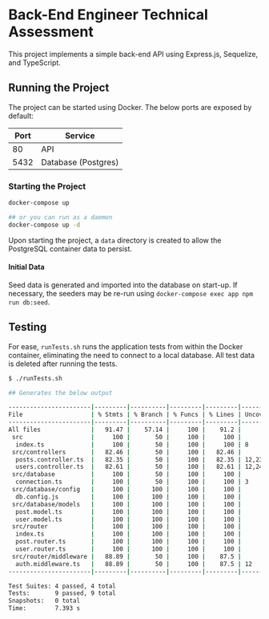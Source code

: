 # Back-End Engineer Technical Assessment

This project implements a simple back-end API using Express.js, Sequelize, and TypeScript.

## Running the Project

The project can be started using Docker. The below ports are exposed by default:

| Port | Service |
|---|---|
| 80 | API |
| 5432| Database (Postgres) |

### Starting the Project

```bash
docker-compose up

## or you can run as a daemon
docker-compose up -d
```

Upon starting the project, a `data` directory is created to allow the PostgreSQL container data to persist.

#### Initial Data

Seed data is generated and imported into the database on start-up. If necessary, the seeders may be re-run using `docker-compose exec app npm run db:seed`.

## Testing

For ease, `runTests.sh` runs the application tests from within the Docker container, eliminating the need to connect to a local database. All test data is deleted after running the tests.

```bash
$ ./runTests.sh

## Generates the below output

-----------------------|---------|----------|---------|---------|-------------------
File                   | % Stmts | % Branch | % Funcs | % Lines | Uncovered Line #s 
-----------------------|---------|----------|---------|---------|-------------------
All files              |   91.47 |    57.14 |     100 |    91.2 |                   
 src                   |     100 |       50 |     100 |     100 |                   
  index.ts             |     100 |       50 |     100 |     100 | 8                 
 src/controllers       |   82.46 |       50 |     100 |   82.46 |                   
  posts.controller.ts  |   82.35 |       50 |     100 |   82.35 | 12,23,40,46,63,70 
  users.controller.ts  |   82.61 |       50 |     100 |   82.61 | 12,24,42,50       
 src/database          |     100 |       50 |     100 |     100 |                   
  connection.ts        |     100 |       50 |     100 |     100 | 3                 
 src/database/config   |     100 |      100 |     100 |     100 |                   
  db.config.js         |     100 |      100 |     100 |     100 |                   
 src/database/models   |     100 |      100 |     100 |     100 |                   
  post.model.ts        |     100 |      100 |     100 |     100 |                   
  user.model.ts        |     100 |      100 |     100 |     100 |                   
 src/router            |     100 |      100 |     100 |     100 |                   
  index.ts             |     100 |      100 |     100 |     100 |                   
  post.router.ts       |     100 |      100 |     100 |     100 |                   
  user.router.ts       |     100 |      100 |     100 |     100 |                   
 src/router/middleware |   88.89 |       50 |     100 |    87.5 |                   
  auth.middleware.ts   |   88.89 |       50 |     100 |    87.5 | 12                
-----------------------|---------|----------|---------|---------|-------------------

Test Suites: 4 passed, 4 total
Tests:       9 passed, 9 total
Snapshots:   0 total
Time:        7.393 s

```